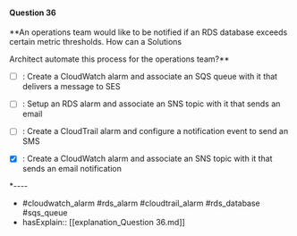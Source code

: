 #### Question  36

**An operations team would like to be notified if an RDS database exceeds certain metric thresholds. How can a Solutions

Architect automate this process for the operations team?**

- [ ] :  Create a CloudWatch alarm and associate an SQS queue with it that delivers a message to SES

- [ ] :  Setup an RDS alarm and associate an SNS topic with it that sends an email

- [ ] :  Create a CloudTrail alarm and configure a notification event to send an SMS

- [x] :  Create a CloudWatch alarm and associate an SNS topic with it that sends an email notification

*----

- #cloudwatch_alarm #rds_alarm #cloudtrail_alarm #rds_database #sqs_queue
- hasExplain:: [[explanation_Question  36.md]]
